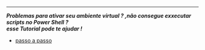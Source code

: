***
**_Problemas  para ativar seu ambiente 
virtual ? ,não consegue exxecutar scripts no Power Shell ?<br>
esse Tutorial pode te ajudar !_**


- [passo a passo](PASSO_A_PASSO.md)